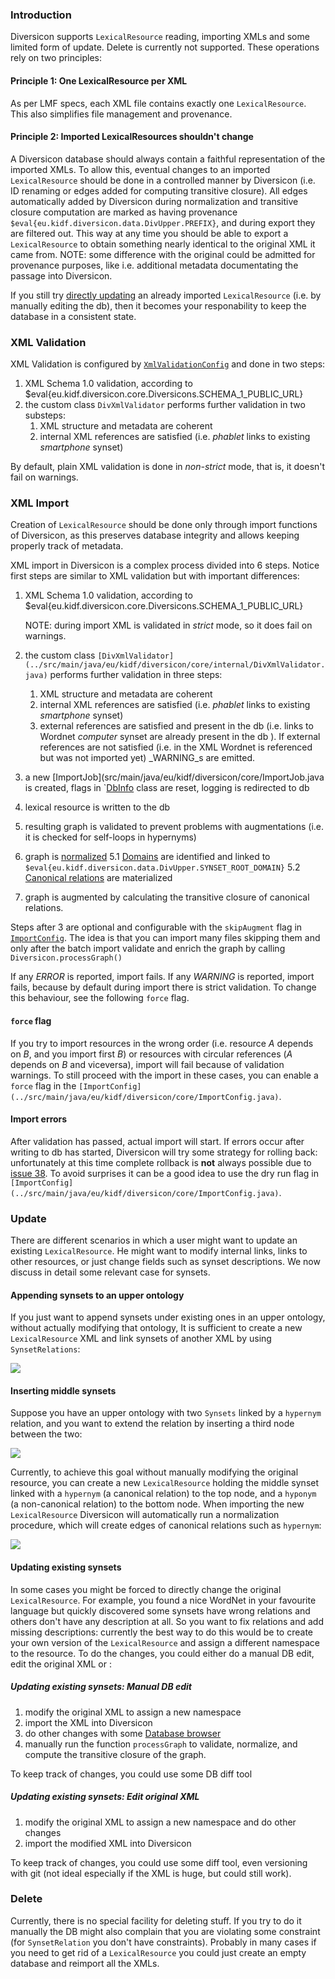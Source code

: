 ### Introduction

Diversicon supports `LexicalResource` reading, importing XMLs and some limited form of update. Delete is currently not supported. These operations rely on two principles: 

#### Principle 1: One LexicalResource per XML

As per LMF specs, each XML file contains exactly one `LexicalResource`. This also simplifies file management and provenance.

#### Principle 2: Imported LexicalResources shouldn't change

A Diversicon database should always contain a faithful representation of the imported XMLs. To allow this, eventual changes to an imported `LexicalResource`  should be done in a controlled manner by Diversicon (i.e. ID renaming or edges added for computing transitive closure). All edges automatically added by Diversicon during normalization and transitive closure computation are marked as having provenance `$eval{eu.kidf.diversicon.data.DivUpper.PREFIX}`, and during export they are filtered out. This way at any time you should be able to export a `LexicalResource` to obtain something nearly identical to the original XML it came from. NOTE: some difference with the original could be admitted for provenance purposes, like i.e. additional metadata documentating the passage into Diversicon. 

If you still try [directly updating](#updating-existing-synsets-manual-db-edit) an already imported `LexicalResource` (i.e. by manually editing the db), then it becomes your responability to keep the database in a consistent state.


### XML Validation

XML Validation is configured by  [`XmlValidationConfig`](../src/main/java/eu/kidf/diversicon/core/XmlValidationConfig.java) and done in two steps:

1. XML Schema 1.0 validation, according to $eval{eu.kidf.diversicon.core.Diversicons.SCHEMA_1_PUBLIC_URL}
2. the custom class `DivXmlValidator` performs further validation in two substeps:	 
	1. XML structure and metadata are coherent
	2. internal XML references are satisfied (i.e. _phablet_ links to existing _smartphone_ synset)
	
By default, plain XML validation is done in _non-strict_ mode, that is, it doesn't fail on warnings.


### XML Import

Creation of `LexicalResource` should be done only through import functions of Diversicon, as this preserves database integrity and allows keeping properly track of metadata.


XML import in Diversicon is a complex process divided into 6 steps. Notice first steps are similar to XML 
validation but with important differences:

1. XML Schema 1.0 validation, according to $eval{eu.kidf.diversicon.core.Diversicons.SCHEMA_1_PUBLIC_URL}
   
   NOTE: during import XML is validated in _strict_ mode, so it does fail on warnings.
   
2. the custom class `[DivXmlValidator](../src/main/java/eu/kidf/diversicon/core/internal/DivXmlValidator.java)` performs further validation in three steps:
	 
	1. XML structure and metadata are coherent
	2. internal XML references are satisfied (i.e. _phablet_ links to existing _smartphone_ synset)
	3. external references are satisfied and present in the db (i.e. links to Wordnet _computer_ synset are already present in the db ). If external references are not satisfied (i.e. in the XML Wordnet is referenced but was not imported yet) _WARNING_s are emitted. 

3. a new [ImportJob](src/main/java/eu/kidf/diversicon/core/ImportJob.java  is created,
 flags in `[DbInfo](../src/main/java/eu/kidf/diversicon/core/DbInfo.java) class are reset, logging is redirected to db 
4. lexical resource is written to the db
5. resulting graph is validated to prevent problems with augmentations (i.e. it is checked for self-loops in hypernyms) 
5. graph is [normalized](DiversiconLMF.md#normalized-lmf)
	5.1 [Domains](DiversiconLMF.md#domains) are identified and linked to `$eval{eu.kidf.diversicon.data.DivUpper.SYNSET_ROOT_DOMAIN}` 
	5.2 [Canonical relations](DiversiconLMF.md#canonical-relations) are materialized	
6. graph is augmented by calculating the transitive closure of canonical relations.

Steps after 3 are optional and configurable with 
the `skipAugment` flag in [`ImportConfig`](../src/main/java/eu/kidf/diversicon/core/ImportConfig.java).
The idea is that you can import many files skipping them and only after the batch import validate and enrich the graph by calling `Diversicon.processGraph()`
	
If any _ERROR_ is reported, import fails. If any _WARNING_ is reported, import fails, because by default during import there is strict validation. To change this behaviour, see the following `force` flag.

#### `force` flag	

If you try to import resources in the wrong order (i.e. resource _A_ depends on _B_, and you import first _B_) or resources with circular references (_A_ depends on _B_ and viceversa), import will fail because of validation warnings. To still proceed with the import in these cases, you can enable a `force` flag in the `[ImportConfig](../src/main/java/eu/kidf/diversicon/core/ImportConfig.java)`.

#### Import errors

After validation has passed, actual import will start. If errors occur after writing to db has started, Diversicon will try some strategy for rolling back: unfortunately at this time complete rollback is **not** always
possible due to [issue 38](https://github.com/diversicon-kb/diversicon-core/issues/38). To avoid surprises
it can be a good idea to use the dry run flag in `[ImportConfig](../src/main/java/eu/kidf/diversicon/core/ImportConfig.java)`.


### Update

There are different scenarios in which a user might want to update an existing `LexicalResource`. He might want to modify internal links, links to other resources, or just change fields such as synset descriptions. We now discuss in detail some relevant case for synsets.


#### Appending synsets to an upper ontology

If you just want to append synsets under existing ones in an upper ontology, without actually modifying that ontology, It is sufficient to create a new `LexicalResource` XML and link synsets of another XML by using `SynsetRelations`:

<img src="img/extension-2.png">

#### Inserting middle synsets

Suppose you have an upper ontology with two `Synsets` linked by a `hypernym` relation, and you want to extend the relation by inserting a third node between the two:

<img src="img/extension-0.png">

Currently, to achieve this goal without manually modifying the original resource, you can create a new `LexicalResource` holding the middle synset linked with a `hypernym` (a canonical relation) to the top node, and a `hyponym` (a non-canonical relation) to the bottom node. When importing the new `LexicalResource` Diversicon will automatically run a normalization procedure, which will create edges of canonical relations such as `hypernym`:

<img src="img/extension-1.png">


#### Updating existing synsets

In some cases you might be forced to directly change the original `LexicalResource`. For example, you found a nice WordNet in your favourite language but quickly discovered some synsets have wrong relations and others don't have any description at all. So you want to fix relations and add missing descriptions: currently the best way to do this would be to create your own version of the `LexicalResource` and assign a different namespace to the resource. To do the changes, you could either do a manual DB edit, edit the original XML or :


##### Updating existing synsets: Manual DB edit

1. modify the original XML to assign a new namespace
2. import the XML into Diversicon
3. do other changes with some [Database browser](http://diversicon-eu.kb/manual/divercli/latest/Tools.html)
4. manually run the function `processGraph` to validate, normalize, and compute the transitive closure of the graph.

To keep track of changes, you could use some DB diff tool

##### Updating existing synsets: Edit original XML

1. modify the original XML to assign a new namespace and do other changes
2. import the modified XML into Diversicon

To keep track of changes, you could use some diff tool, even versioning with git (not ideal especially if 
the XML is huge, but could still work).


### Delete

Currently, there is no special facility for deleting stuff. If you try to do it manually the DB might also complain that you are violating some constraint (for `SynsetRelation` you don't have constraints). Probably in many cases if you need to get rid of a `LexicalResource` you could just create an empty database and reimport all the XMLs.



